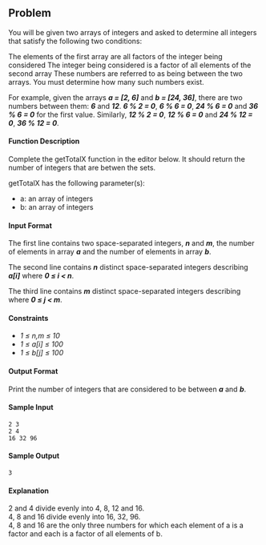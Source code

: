## Problem

You will be given two arrays of integers and asked to determine all integers that satisfy the following two conditions:

The elements of the first array are all factors of the integer being considered
The integer being considered is a factor of all elements of the second array
These numbers are referred to as being between the two arrays. You must determine how many such numbers exist.

For example, given the arrays _**a = [2, 6]**_ and _**b = [24, 36]**_, there are two numbers between them: _**6**_ and _**12**_. _**6 % 2 = 0**_, _**6 % 6 = 0**_, _**24 % 6 = 0**_ and _**36 % 6 = 0**_ for the first value. Similarly, _**12 % 2 = 0**_, _**12 % 6 = 0**_ and _**24 % 12 = 0**_, _**36 % 12 = 0**_.

#### Function Description

Complete the getTotalX function in the editor below. It should return the number of integers that are betwen the sets.

getTotalX has the following parameter(s):

- a: an array of integers
- b: an array of integers

#### Input Format

The first line contains two space-separated integers, _**n**_ and _**m**_, the number of elements in array _**a**_ and the number of elements in array _**b**_.

The second line contains _**n**_ distinct space-separated integers describing _**a[i]**_ where _**0 &le; i < n**_.

The third line contains _**m**_ distinct space-separated integers describing  where _**0 &le; j < m**_.

#### Constraints	

- _1 &le; n,m &le; 10_
- _1 &le; a[i] &le; 100_
- _1 &le; b[j] &le; 100_

#### Output Format

Print the number of integers that are considered to be between _**a**_ and _**b**_.

#### Sample Input
```
2 3
2 4
16 32 96
```
#### Sample Output
```
3
```
#### Explanation

2 and 4 divide evenly into 4, 8, 12 and 16.  
4, 8 and 16 divide evenly into 16, 32, 96.  
4, 8 and 16 are the only three numbers for which each element of a is a factor and each is a factor of all elements of b.

